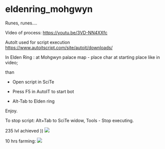 # eldenring_mohgwyn

Runes, runes....

Video of process:
https://youtu.be/3VD-NN4XXfc

AutoIt used for script execution
https://www.autoitscript.com/site/autoit/downloads/

In Elden Ring : at Mohgwyn palace map - place char at starting place like in video;

than

- Open script in SciTe

- Press F5 in AutoIT to start bot

- Alt-Tab to Elden ring

Enjoy.

To stop script: Alt+Tab to SciTe widow, Tools - Stop executing.

235 lvl achieved ))
![](https://github.com/Wolfram-180/eldenring_mohgwyn/blob/main/235_lvl.jpg?raw=true)

10 hrs farming:
![](https://github.com/Wolfram-180/eldenring_mohgwyn/blob/main/10_hrs_farming.jpg?raw=true)
